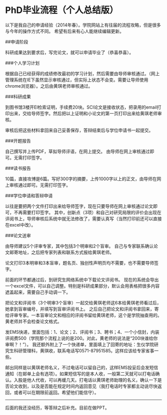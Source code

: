PhD毕业流程（个人总结版）
========

以下是我自己的申请经验（2014年春）。学院网站上有往届的流程攻略，但是很多与今年的操作方式不同。
希望有后来有心人能继续编辑更新。


##申请阶段

科研成果达到要求后，写完论文，就可以申请毕业了（恭喜恭喜）。

###个人学习计划

根据自己已经获得的成绩修改最初的学习计划，然后需要由导师审核通过。（网上管理系统在IE下虽然显示审核通过，但实际上状态不会变。需要让导师使用chrome浏览器）。之后由黄琪老师审核通过。


###科研成果

到图书馆3楼开EI检索证明，手续费20块。SCI论文是接收状态，把录用的email打印出来，交给导师签字。然后把以上证明和小论文的第一页打印出来给黄琪老师审核。

审核后把这些材料拿回来自己妥善保存，答辩结束后与学位申请书一起提交。


###开题报告

自己撰写并上传PDF，草拟导师评语，在网上提交。
由导师在网上审核通过即可。无需打印签字。


###读书报告

10篇，直接攻博是6篇。写好300字的摘要，上传1000字以上的正文，由导师在网上审核通过即可。无需打印签字。


###学位申请和答辩申请

以往是要把两个文件打印出来给导师签字，现在只要导师在网上审核通过论文即可，不再需要打印签字。
其中，创新点（3项）和自己对研究局限的评价会出现在评阅书上，导师审核后系统中就无法修改了，需要认真写（当然打印前还可以直接在excel中改）。


###论文送审

由导师建议5个评审专家，其中包括3个明审和2个盲审。
自己与专家联系确认论文邮寄地址，之后把专家列表和联系方式报给黄琪老师。

论文打印3本明审和3本盲审，题名页、独创性声明页均不需要，也不需要导师签字。


前面的环节都通过后，到研究生网络系统中下载论文评阅书。
现在的系统会导出一个excel文件，可以自己调整。特别是科研成果部分，默认会用表格把很多内容遮盖起来，需要自己手动调一下。


把论文和评阅书（3个明审3个盲审）一起交给黄琪老师这6本给黄琪老师看过后，她拿到盲审编号，并填写到盲审评阅书上。
之后自己把论文和评阅书拿回来，寄给评审专家。一本盲审论文和相应的评阅书留给黄琪老师，这个是学院抽查用的。
黄老师并不会检查论文格式。


发EMS快递，里面包括：1、论文；2、评阅书；3、聘书；4、一个小信封，内装评阅费500（学院那个流程上说的是200。对此，黄老师的说法是“200块谁给你审啊？！”）。
我还额外附上了一个快递单，里面填上了回寄的地址：生仪学院研究生科研管理科，黄琪收，联系电话写0571-87951585。这样应该给专家省事一些。


邮出同样是以黄琪老师名义，不过电话可以留自己的，这样EMS投妥后会发短信通知（在邮单上会有选项）。如果短信写的是本人收，一般第二天就可以打电话确认。入股是他人代收，可以再缓几天。打电话以黄琪老师助理的名义，确认一下是否论文收到，以及是否能在规定时间内返回意见（我打电话时专家都主动说尽快返回，或者可以在期限前返回。希望他们能信守）。


***

后面的我还没经历，等答辩之后补充。目前在做PPT。
